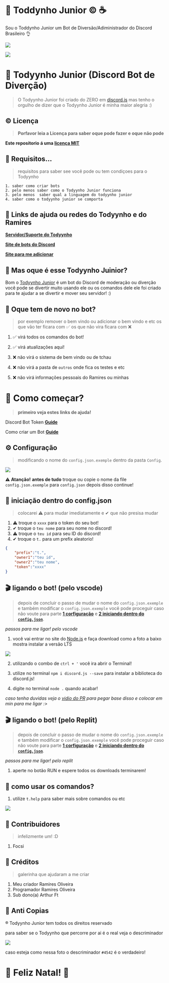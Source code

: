 # 🎄 Toddynho Junior © ☕
Sou  o Toddynho Junior um Bot  de Diversão/Adiministrador do Discord Brasileiro 👌

[![ ](https://github.com/ntkme/github-buttons/workflows/build/badge.svg)](https://github.com/gabrielramires/Todyynho-Junior)

![ ](https://cdn.discordapp.com/attachments/727984820269088798/785610899498336296/unknown.png)

# 🤖 Todyynho Junior (Discord Bot de Diverção)
> O Todyynho Junior foi criado do ZERO em [discord.js](https://discordjs.guide) mas tenho o orgulho de dizer que o Todyynho Junior é minha  maior alegria :)

## © Licença
> **Porfavor leia a Licença para saber oque pode fazer e oque não pode**

 **Este repositorio á uma [licença MIT](https://github.com/gabrielramires/Todyynho-Junior/blob/master/LICENSE)**

## 🔸 Requisitos...
> requisitos para saber see você pode ou tem condiçoes para o Todyynho

```
1. saber como criar bots
2. pelo menos saber como o Todyynho Junior funciona
3. pelo menos  saber qual a linguagem do todyynho junior
4. saber como o todyynho junior se comporta
```

## 🔗 Links de ajuda ou redes do Todyynho e do Ramires

**[Servidor/Suporte do Todyynho](https://discord.gg/7qv85mB)**

**[Site de bots do Discord](https://discord.bots.gg/bots/708843221903605780)**

**[Site para me adicionar](https://discord.com/oauth2/authorize?client_id=708843221903605780&scope=bot&permissions=1031269599)**

## 🔌 Mas oque é esse Todyynho Juinior?

Bom o [Todyynho Junior](https://discord.com/oauth2/authorize?client_id=708843221903605780&scope=bot&permissions=1031269599) é um bot do Discord de moderação ou diverção você pode se divertir muito usando ele ou os comandos dele ele foi criado para te ajudar a se divertir e mover seu servidor! :)

## 📰 **Oque tem de novo no bot?**
>por exemplo remover o bem vindo ou adicionar o bem vindo e etc os que vão ter ficara com ✅ os que não vira ficara com ❌

1. ✅ virá todos os comandos do bot!
2. ✅ virá atualizações aqui!

1. ❌ não virá o sistema de bem vindo ou de tchau
2. ❌ não virá a pasta de `outros` onde fica os testes e etc 
3. ❌ não virá informações pessoais do Ramires ou minhas 

# 🚀 **Como começar?**
> **primeiro veja estes links de ajuda!**

Discord Bot Token **[Guide](https://discordjs.guide/preparations/setting-up-a-bot-application.html#creating-your-bot)**

Como criar um Bot **[Guide](https://www.youtube.com/watch?v=KYnXhtyqQRQ)**

## ⚙️ **Configuração**
> modificando  o nome do `config.json.exemple` dentro da pasta `Config`.

![ ](https://cdn.discordapp.com/attachments/776428610096857098/785617396575895583/unknown.png)

⚠ **Atanção!**
**antes de tudo** troque ou copie o nome da file `config.json.exemple` para `config.json` depois disso continue!

## 🔏 iniciação dentro do config.json
> colocarei ⚠ para mudar imediatamente e  ✔ que não presisa mudar

1. ⚠ troque o `xxxx` para o token do seu bot!
2. ✔ troque o `teu nome` para seu nome no discord!
3. ⚠ troque o `teu id` para seu ID do discord!
4. ✔ troque o `t.` para um prefix aleatorio!

```json
{
    "prefix":"t.",
    "owner1":"teu id",
    "owner2":"teu nome",
    "token":"xxxx"
}
```

## 🎬 ligando o bot! (pelo vscode)
> depois de concluir o passo de mudar o nome do `config.json.exemple` e também modificar o `config.json.exemple` você pode proceguir caso não voute para parte **[1 corfiguração](https://github.com/gabrielramires/Todyynho-Junior#-como-come%C3%A7ar)** e **[2 iniciando dentro do `config.json`](https://github.com/gabrielramires/Todyynho-Junior#%EF%B8%8F-configura%C3%A7%C3%A3o)**.

*passos para me ligar! pelo vscode*

1. você vai entrar no site do [Node.js](https://nodejs.org/en/) e faça download como a foto a baixo mostra instalar a  versão LTS

![ ](https://cdn.discordapp.com/attachments/785867516018294784/785868787077480469/unknown.png)

2. utilizando o combo de `ctrl + '` você ira abrir o Terminal!

3. utilize no terminal `npm i discord.js --save` para instalar a biblioteca do discord.js!

4. digite no terminal `node .` quando acabar!

*caso tenha duvidas veja o [vidio do PR](https://www.youtube.com/watch?v=KYnXhtyqQRQ) para pegar base disso e colocar em min para me ligar :>*

## 🎬 ligando o bot! (pelo Replit)
> depois de concluir o passo de mudar o nome do `config.json.exemple` e também modificar o `config.json.exemple` você pode proceguir caso não voute para parte **[1 corfiguração](https://github.com/gabrielramires/Todyynho-Junior#-como-come%C3%A7ar)** e **[2 iniciando dentro do `config.json`](https://github.com/gabrielramires/Todyynho-Junior#%EF%B8%8F-configura%C3%A7%C3%A3o)**.

*passos para me ligar! pelo replit*

1. aperte no botão RUN e espere todos os downloads terminarem!

## 📑 como usar os comandos?
1. utilize `t.help` para saber mais sobre comandos ou etc

![ ](https://cdn.discordapp.com/attachments/727984820269088798/785886090178723881/unknown.png)

## 🤝 Contribuidores
> infelizmente um! :D

1. Focsi

## 📝 Créditos

> galerinha que ajudaram a me criar 

1. Meu criador Ramires Oliveira
2. Programador Ramires Oliveira
4. Sub dono(a) Arthur Ft

## 🥇 Anti Copias

® Todyynho Junior tem todos os direitos reservado 

para saber se o Todyynho que percorre por ai é o real veja o descriminador

![ ](https://cdn.discordapp.com/attachments/709833617370513498/785863070969757746/unknown.png)

caso esteja como nessa foto o descriminador `#4542` é o verdadeiro!

# 🎄 Feliz Natal! 🎄

